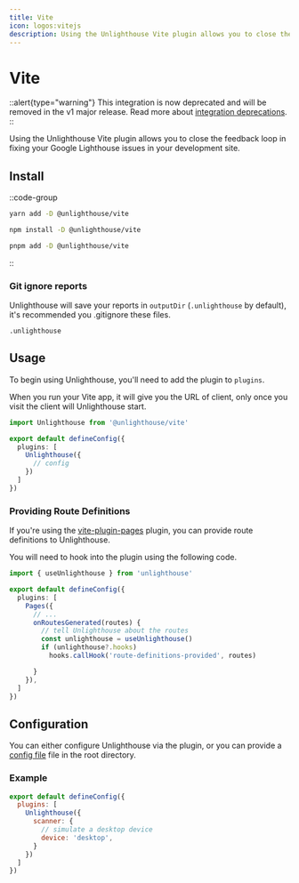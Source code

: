 ```yaml
---
title: Vite
icon: logos:vitejs
description: Using the Unlighthouse Vite plugin allows you to close the feedback loop in fixing your Google Lighthouse issues in your development site.
---
```


# Vite

::alert{type="warning"}
This integration is now deprecated and will be removed in the v1 major release.
Read more about [integration deprecations](/integration-deprecations).
::

Using the Unlighthouse Vite plugin allows you to close the feedback loop in fixing your Google Lighthouse issues in your
development site.

## Install

::code-group

```bash [yarn]
yarn add -D @unlighthouse/vite
```

```bash [npm]
npm install -D @unlighthouse/vite
```

```bash [pnpm]
pnpm add -D @unlighthouse/vite
```

::

### Git ignore reports

Unlighthouse will save your reports in `outputDir` (`.unlighthouse` by default),
it's recommended you .gitignore these files.

```gitignore .gitignore
.unlighthouse
```

## Usage

To begin using Unlighthouse, you'll need to add the plugin to `plugins`.

When you run your Vite app, it will give you the URL of client, only once you visit the client will Unlighthouse start.


```ts vite.config.ts
import Unlighthouse from '@unlighthouse/vite'

export default defineConfig({
  plugins: [
    Unlighthouse({
      // config
    })
  ]
})
```

### Providing Route Definitions

If you're using the [vite-plugin-pages](https://github.com/hannoeru/vite-plugin-pages) plugin, you can provide route definitions to Unlighthouse.

You will need to hook into the plugin using the following code.

```ts vite.config.ts
import { useUnlighthouse } from 'unlighthouse'

export default defineConfig({
  plugins: [
    Pages({
      // ...
      onRoutesGenerated(routes) {
        // tell Unlighthouse about the routes
        const unlighthouse = useUnlighthouse()
        if (unlighthouse?.hooks)
          hooks.callHook('route-definitions-provided', routes)

      }
    }),
  ]
})
```


## Configuration

You can either configure Unlighthouse via the plugin, or you can provide a  [config file](/guide/guides/config) file
in the root directory.

### Example

```js vite.config.ts
export default defineConfig({
  plugins: [
    Unlighthouse({
      scanner: {
        // simulate a desktop device
        device: 'desktop',
      }
    })
  ]
})
```
